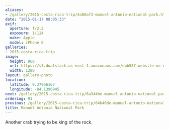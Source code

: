 ```yaml
---
aliases:
- /gallery/2015-costa-rica-trip/4a08af3-manuel-antonio-national-park.html
date: "2015-01-17 08:05:33"
exif:
  aperture: f/2.2
  exposure: 1/124
  make: Apple
  model: iPhone 6
galleries:
- 2015-costa-rica-trip
image:
  height: 960
  url: https://s3.dualstack.us-east-1.amazonaws.com/dpb587-website-us-east-1/asset/gallery/2015-costa-rica-trip/4a08af3-manuel-antonio-national-park~1280.jpg
  width: 1280
layout: gallery-photo
location:
  latitude: 9.37966167
  longitude: -84.1396945
next: /gallery/2015-costa-rica-trip/6a344be-manuel-antonio-national-park
ordering: 91
previous: /gallery/2015-costa-rica-trip/04b40de-manuel-antonio-national-park
title: Manuel Antonio National Park
---
```


Another crab trying to be king of the rock.
